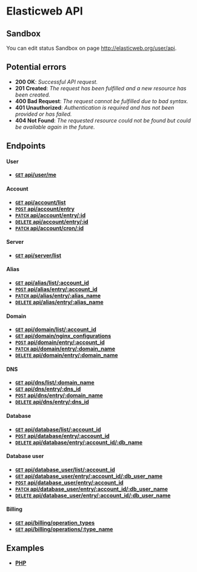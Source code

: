 # Elasticweb API

## Sandbox

You can edit status Sandbox on page http://elasticweb.org/user/api.

## Potential errors

* **200 OK**: _Successful API request._
* **201 Created**: _The request has been fulfilled and a new resource has been created._
* **400 Bad Request**: _The request cannot be fulfilled due to bad syntax._
* **401 Unauthorized**: _Authentication is required and has not been provided or has failed._
* **404 Not Found**: _The requested resource could not be found but could be available again in the future._

## Endpoints

#### User

- **[<code>GET</code> api/user/me](https://github.com/elasticweb/api/blob/master/endpoints/user/GET_me.md)**

#### Account

- **[<code>GET</code> api/account/list](https://github.com/elasticweb/api/blob/master/endpoints/account/GET_list.md)**
- **[<code>POST</code> api/account/entry](https://github.com/elasticweb/api/blob/master/endpoints/account/POST_entry.md)**
- **[<code>PATCH</code> api/account/entry/:id](https://github.com/elasticweb/api/blob/master/endpoints/account/PATCH_entry.md)**
- **[<code>DELETE</code> api/account/entry/:id](https://github.com/elasticweb/api/blob/master/endpoints/account/DELETE_entry.md)**
- **[<code>PATCH</code> api/account/cron/:id](https://github.com/elasticweb/api/blob/master/endpoints/account/PATCH_cron.md)**

#### Server

- **[<code>GET</code> api/server/list](https://github.com/elasticweb/api/blob/master/endpoints/server/GET_list.md)**

#### Alias

- **[<code>GET</code> api/alias/list/:account_id](https://github.com/elasticweb/api/blob/master/endpoints/alias/GET_list.md)**
- **[<code>POST</code> api/alias/entry/:account_id](https://github.com/elasticweb/api/blob/master/endpoints/alias/POST_entry.md)**
- **[<code>PATCH</code> api/alias/entry/:alias_name](https://github.com/elasticweb/api/blob/master/endpoints/alias/PATCH_entry.md)**
- **[<code>DELETE</code> api/alias/entry/:alias_name](https://github.com/elasticweb/api/blob/master/endpoints/alias/DELETE_entry.md)**

#### Domain

- **[<code>GET</code> api/domain/list/:account_id](https://github.com/elasticweb/api/blob/master/endpoints/domain/GET_list.md)**
- **[<code>GET</code> api/domain/nginx_configurations](https://github.com/elasticweb/api/blob/master/endpoints/domain/GET_nginx_configurations.md)**
- **[<code>POST</code> api/domain/entry/:account_id](https://github.com/elasticweb/api/blob/master/endpoints/domain/POST_entry.md)**
- **[<code>PATCH</code> api/domain/entry/:domain_name](https://github.com/elasticweb/api/blob/master/endpoints/domain/PATCH_entry.md)**
- **[<code>DELETE</code> api/domain/entry/:domain_name](https://github.com/elasticweb/api/blob/master/endpoints/domain/DELETE_entry.md)**

#### DNS

- **[<code>GET</code> api/dns/list/:domain_name](https://github.com/elasticweb/api/blob/master/endpoints/dns/GET_list.md)**
- **[<code>GET</code> api/dns/entry/:dns_id](https://github.com/elasticweb/api/blob/master/endpoints/dns/GET_entry.md)**
- **[<code>POST</code> api/dns/entry/:domain_name](https://github.com/elasticweb/api/blob/master/endpoints/dns/POST_entry.md)**
- **[<code>DELETE</code> api/dns/entry/:dns_id](https://github.com/elasticweb/api/blob/master/endpoints/dns/DELETE_entry.md)**

#### Database

- **[<code>GET</code> api/database/list/:account_id](https://github.com/elasticweb/api/blob/master/endpoints/database/GET_list.md)**
- **[<code>POST</code> api/database/entry/:account_id](https://github.com/elasticweb/api/blob/master/endpoints/database/POST_entry.md)**
- **[<code>DELETE</code> api/database/entry/:account_id/:db_name](https://github.com/elasticweb/api/blob/master/endpoints/database/DELETE_entry.md)**

#### Database user

- **[<code>GET</code> api/database_user/list/:account_id](https://github.com/elasticweb/api/blob/master/endpoints/database_user/GET_list.md)**
- **[<code>GET</code> api/database_user/entry/:account_id/:db_user_name](https://github.com/elasticweb/api/blob/master/endpoints/database_user/GET_entry.md)**
- **[<code>POST</code> api/database_user/entry/:account_id](https://github.com/elasticweb/api/blob/master/endpoints/database_user/POST_entry.md)**
- **[<code>PATCH</code> api/database_user/entry/:account_id/:db_user_name](https://github.com/elasticweb/api/blob/master/endpoints/database_user/PATCH_entry.md)**
- **[<code>DELETE</code> api/database_user/entry/:account_id/:db_user_name](https://github.com/elasticweb/api/blob/master/endpoints/database_user/DELETE_entry.md)**

#### Billing

- **[<code>GET</code> api/billing/operation_types](https://github.com/elasticweb/api/blob/master/endpoints/billing/GET_operation_types.md)**
- **[<code>GET</code> api/billing/operations/:type_name](https://github.com/elasticweb/api/blob/master/endpoints/billing/GET_operations.md)**

## Examples

- **[PHP](https://github.com/elasticweb/api/blob/master/examples/php.md)**
